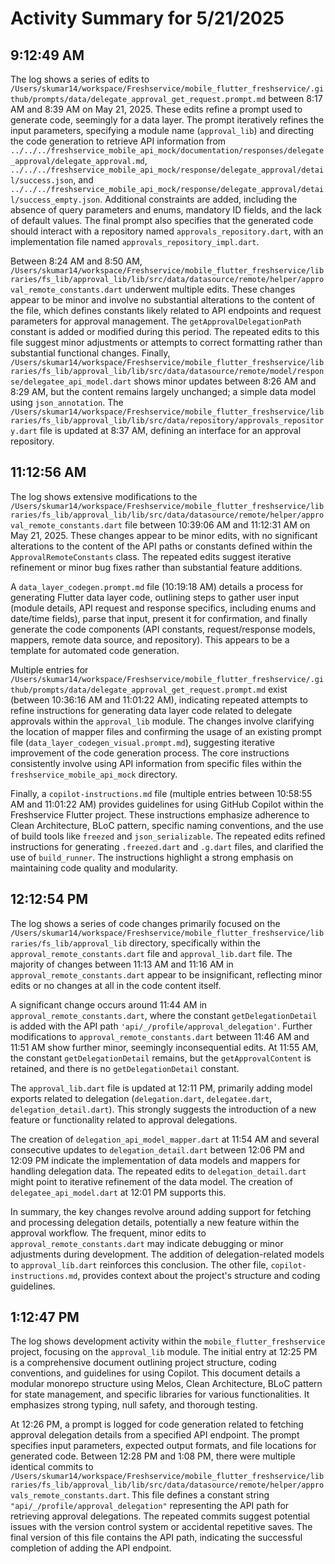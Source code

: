 # Activity Summary for 5/21/2025

## 9:12:49 AM
The log shows a series of edits to `/Users/skumar14/workspace/Freshservice/mobile_flutter_freshservice/.github/prompts/data/delegate_approval_get_request.prompt.md` between 8:17 AM and 8:39 AM on May 21, 2025.  These edits refine a prompt used to generate code, seemingly for a data layer. The prompt iteratively refines the input parameters, specifying a module name (`approval_lib`) and directing the code generation to retrieve API information from  `../../../freshservice_mobile_api_mock/documentation/responses/delegate_approval/delegate_approval.md`,  `../../../freshservice_mobile_api_mock/response/delegate_approval/detail/success.json`, and `../../../freshservice_mobile_api_mock/response/delegate_approval/detail/success_empty.json`.  Additional constraints are added, including the absence of query parameters and enums, mandatory ID fields, and the lack of default values. The final prompt also specifies that the generated code should interact with a repository named `approvals_repository.dart`, with an implementation file named `approvals_repository_impl.dart`.

Between 8:24 AM and 8:50 AM,  `/Users/skumar14/workspace/Freshservice/mobile_flutter_freshservice/libraries/fs_lib/approval_lib/lib/src/data/datasource/remote/helper/approval_remote_constants.dart` underwent multiple edits. These changes appear to be minor and involve no substantial alterations to the content of the file, which defines constants likely related to API endpoints and request parameters for approval management.  The `getApprovalDelegationPath` constant is added or modified during this period.  The repeated edits to this file suggest minor adjustments or attempts to correct formatting rather than substantial functional changes.  Finally, `/Users/skumar14/workspace/Freshservice/mobile_flutter_freshservice/libraries/fs_lib/approval_lib/lib/src/data/datasource/remote/model/response/delegatee_api_model.dart` shows minor updates between 8:26 AM and 8:29 AM, but the content remains largely unchanged; a simple data model using `json_annotation`.  The  `/Users/skumar14/workspace/Freshservice/mobile_flutter_freshservice/libraries/fs_lib/approval_lib/lib/src/data/repository/approvals_repository.dart` file is updated at 8:37 AM, defining an interface for an approval repository.


## 11:12:56 AM
The log shows extensive modifications to the `/Users/skumar14/workspace/Freshservice/mobile_flutter_freshservice/libraries/fs_lib/approval_lib/lib/src/data/datasource/remote/helper/approval_remote_constants.dart` file between 10:39:06 AM and 11:12:31 AM on May 21, 2025.  These changes appear to be minor edits, with no significant alterations to the content of the API paths or constants defined within the `ApprovalRemoteConstants` class.  The repeated edits suggest iterative refinement or minor bug fixes rather than substantial feature additions.


A `data_layer_codegen.prompt.md` file (10:19:18 AM) details a process for generating Flutter data layer code, outlining steps to gather user input (module details, API request and response specifics, including enums and date/time fields), parse that input, present it for confirmation, and finally generate the code components (API constants, request/response models, mappers, remote data source, and repository). This appears to be a template for automated code generation.

Multiple entries for `/Users/skumar14/workspace/Freshservice/mobile_flutter_freshservice/.github/prompts/data/delegate_approval_get_request.prompt.md` exist (between 10:36:16 AM and 11:01:22 AM), indicating repeated attempts to refine instructions for generating data layer code related to delegate approvals within the `approval_lib` module.  The changes involve clarifying the location of mapper files and confirming the usage of an existing prompt file (`data_layer_codegen_visual.prompt.md`), suggesting iterative improvement of the code generation process.  The core instructions consistently involve using API information from specific files within the `freshservice_mobile_api_mock` directory.


Finally, a `copilot-instructions.md` file (multiple entries between 10:58:55 AM and 11:01:22 AM) provides guidelines for using GitHub Copilot within the Freshservice Flutter project.  These instructions emphasize adherence to Clean Architecture, BLoC pattern, specific naming conventions, and the use of build tools like `freezed` and `json_serializable`. The repeated edits refined instructions for generating `.freezed.dart` and `.g.dart` files, and clarified the use of `build_runner`. The instructions highlight a strong emphasis on maintaining code quality and modularity.


## 12:12:54 PM
The log shows a series of code changes primarily focused on the `/Users/skumar14/workspace/Freshservice/mobile_flutter_freshservice/libraries/fs_lib/approval_lib` directory, specifically within the `approval_remote_constants.dart` file and  `approval_lib.dart` file.  The majority of changes between 11:13 AM and 11:16 AM in `approval_remote_constants.dart`  appear to be insignificant, reflecting minor edits or no changes at all in the code content itself.

A significant change occurs around 11:44 AM in `approval_remote_constants.dart`, where the constant `getDelegationDetail` is added with the API path  `'api/_/profile/approval_delegation'`.  Further modifications to  `approval_remote_constants.dart` between 11:46 AM and 11:51 AM show further minor, seemingly inconsequential edits.  At 11:55 AM, the constant `getDelegationDetail` remains, but the  `getApprovalContent` is retained, and there is no `getDelegationDetail` constant.

The `approval_lib.dart` file is updated at 12:11 PM, primarily adding model exports related to delegation (`delegation.dart`, `delegatee.dart`, `delegation_detail.dart`). This strongly suggests the introduction of a new feature or functionality related to approval delegations.

The creation of  `delegation_api_model_mapper.dart` at 11:54 AM and several consecutive updates to `delegation_detail.dart` between 12:06 PM and 12:09 PM indicate the implementation of data models and mappers for handling delegation data.  The repeated edits to `delegation_detail.dart` might point to iterative refinement of the data model. The creation of `delegatee_api_model.dart` at 12:01 PM supports this.

In summary, the key changes revolve around adding support for fetching and processing delegation details, potentially a new feature within the approval workflow.  The frequent, minor edits to `approval_remote_constants.dart` may indicate debugging or minor adjustments during development.  The addition of delegation-related models to `approval_lib.dart` reinforces this conclusion.  The other file, `copilot-instructions.md`, provides context about the project's structure and coding guidelines.


## 1:12:47 PM
The log shows development activity within the `mobile_flutter_freshservice` project, focusing on the `approval_lib` module.  The initial entry at 12:25 PM is a comprehensive document outlining project structure, coding conventions, and guidelines for using Copilot. This document details a modular monorepo structure using Melos, Clean Architecture, BLoC pattern for state management, and specific libraries for various functionalities.  It emphasizes strong typing, null safety, and thorough testing.

At 12:26 PM, a prompt is logged for code generation related to fetching approval delegation details from a specified API endpoint.  The prompt specifies input parameters, expected output formats, and file locations for generated code.  Between 12:28 PM and 1:08 PM, there were multiple identical commits to `/Users/skumar14/workspace/Freshservice/mobile_flutter_freshservice/libraries/fs_lib/approval_lib/lib/src/data/datasource/remote/helper/approvals_remote_constants.dart`. This file defines a constant string `"api/_/profile/approval_delegation"` representing the API path for retrieving approval delegations.  The repeated commits suggest potential issues with the version control system or accidental repetitive saves. The final version of this file contains the API path, indicating the successful completion of adding the API endpoint.
